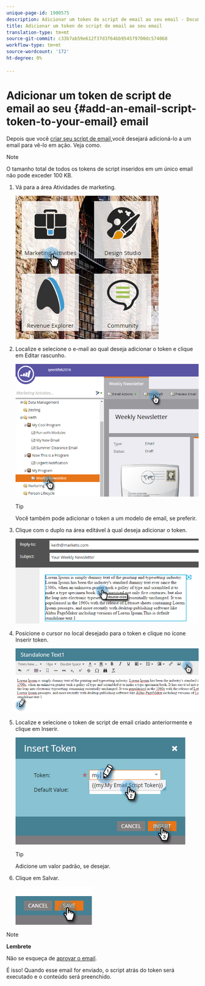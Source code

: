 ```yaml
---
unique-page-id: 1900575
description: Adicionar um token de script de email ao seu email - Documentos do Marketing - Documentação do produto
title: Adicionar um token de script de email ao seu email
translation-type: tm+mt
source-git-commit: c33b7ab59e612f37d3f64bb954579700dc574068
workflow-type: tm+mt
source-wordcount: '172'
ht-degree: 0%

---
```



# Adicionar um token de script de email ao seu {#add-an-email-script-token-to-your-email} email

Depois que você [criar seu script de email,](create-an-email-script-token.md)você desejará adicioná-lo a um email para vê-lo em ação. Veja como.

>[!NOTE]
>
>O tamanho total de todos os tokens de script inseridos em um único email não pode exceder 100 KB.

1. Vá para a área Atividades de marketing.

   ![](assets/one-2.png)

1. Localize e selecione o e-mail ao qual deseja adicionar o token e clique em Editar rascunho.

   ![](assets/two-2.png)

   >[!TIP]
   >
   >Você também pode adicionar o token a um modelo de email, se preferir.

1. Clique com o duplo na área editável à qual deseja adicionar o token.

   ![](assets/three-2.png)

1. Posicione o cursor no local desejado para o token e clique no ícone Inserir token.

   ![](assets/four-2.png)

1. Localize e selecione o token de script de email criado anteriormente e clique em Inserir.

   ![](assets/five-1.png)

   >[!TIP]
   >
   >Adicione um valor padrão, se desejar.

1. Clique em Salvar.

   ![](assets/six.png)

>[!NOTE]
>
>**Lembrete**
>
>Não se esqueça de [aprovar o email](../../../../product-docs/email-marketing/general/creating-an-email/approve-an-email.md).

É isso! Quando esse email for enviado, o script atrás do token será executado e o conteúdo será preenchido.
